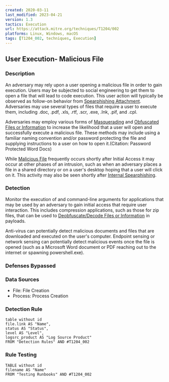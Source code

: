 ```yaml
---
created: 2020-03-11
last_modified: 2023-04-21
version: 1.3
tactics: Execution
url: https://attack.mitre.org/techniques/T1204/002
platforms: Linux, Windows, macOS
tags: [T1204_002, techniques, Execution]
---
```


## User Execution- Malicious File

### Description

An adversary may rely upon a user opening a malicious file in order to gain execution. Users may be subjected to social engineering to get them to open a file that will lead to code execution. This user action will typically be observed as follow-on behavior from [Spearphishing Attachment](https://attack.mitre.org/techniques/T1566/001). Adversaries may use several types of files that require a user to execute them, including .doc, .pdf, .xls, .rtf, .scr, .exe, .lnk, .pif, and .cpl.

Adversaries may employ various forms of [Masquerading](https://attack.mitre.org/techniques/T1036) and [Obfuscated Files or Information](https://attack.mitre.org/techniques/T1027) to increase the likelihood that a user will open and successfully execute a malicious file. These methods may include using a familiar naming convention and/or password protecting the file and supplying instructions to a user on how to open it.(Citation: Password Protected Word Docs) 

While [Malicious File](https://attack.mitre.org/techniques/T1204/002) frequently occurs shortly after Initial Access it may occur at other phases of an intrusion, such as when an adversary places a file in a shared directory or on a user's desktop hoping that a user will click on it. This activity may also be seen shortly after [Internal Spearphishing](https://attack.mitre.org/techniques/T1534).

### Detection

Monitor the execution of and command-line arguments for applications that may be used by an adversary to gain initial access that require user interaction. This includes compression applications, such as those for zip files, that can be used to [Deobfuscate/Decode Files or Information](https://attack.mitre.org/techniques/T1140) in payloads.

Anti-virus can potentially detect malicious documents and files that are downloaded and executed on the user's computer. Endpoint sensing or network sensing can potentially detect malicious events once the file is opened (such as a Microsoft Word document or PDF reaching out to the internet or spawning powershell.exe).

### Defenses Bypassed



### Data Sources

  - File: File Creation
  -  Process: Process Creation
### Detection Rule

```dataview
table without id
file.link AS "Name",
status AS "Status",
level AS "Level",
logsrc_product AS "Log Source Product"
FROM "Detection Rules" AND #T1204_002
```

### Rule Testing

```dataview
TABLE without id
filename AS "Name"
FROM "Testing Runbooks" AND #T1204_002
```
